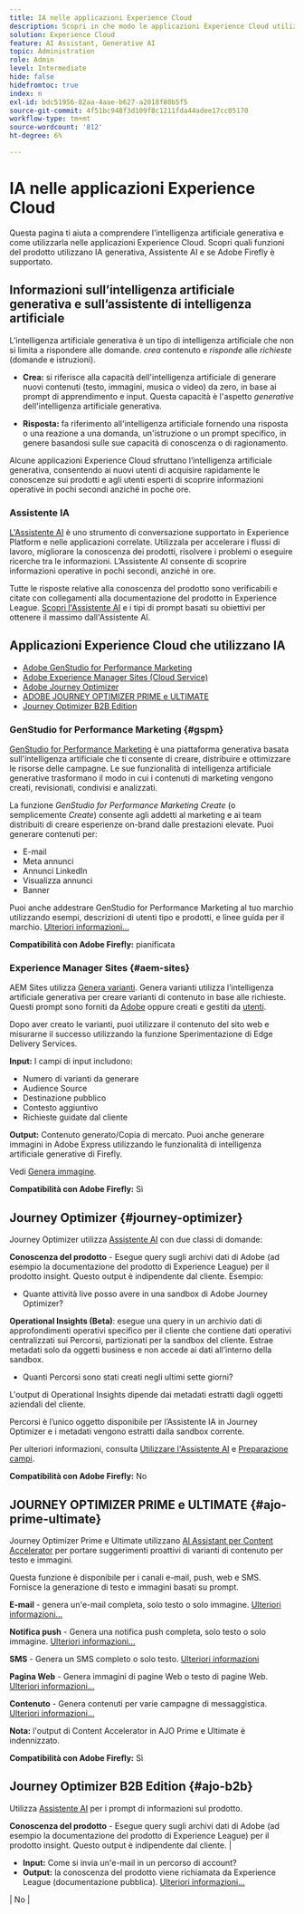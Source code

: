 ```yaml
---
title: IA nelle applicazioni Experience Cloud
description: Scopri in che modo le applicazioni Experience Cloud utilizzano IA generativa e l’Assistente AI.
solution: Experience Cloud
feature: AI Assistant, Generative AI
topic: Administration
role: Admin
level: Intermediate
hide: false
hidefromtoc: true
index: n
exl-id: bdc51956-82aa-4aae-b627-a2018f80b5f5
source-git-commit: 4f51bc948f3d109f8c1211fda44adee17cc05170
workflow-type: tm+mt
source-wordcount: '812'
ht-degree: 6%

---
```


# IA nelle applicazioni Experience Cloud

Questa pagina ti aiuta a comprendere l’intelligenza artificiale generativa e come utilizzarla nelle applicazioni Experience Cloud. Scopri quali funzioni del prodotto utilizzano IA generativa, Assistente AI e se Adobe Firefly è supportato.

## Informazioni sull’intelligenza artificiale generativa e sull’assistente di intelligenza artificiale

L’intelligenza artificiale generativa è un tipo di intelligenza artificiale che non si limita a rispondere alle domande. _crea_ contenuto e _risponde_ alle _richieste_ (domande e istruzioni).

* **Crea:** si riferisce alla capacità dell&#39;intelligenza artificiale di generare nuovi contenuti (testo, immagini, musica o video) da zero, in base ai prompt di apprendimento e input. Questa capacità è l&#39;aspetto _generative_ dell&#39;intelligenza artificiale generativa.

* **Risposta:** fa riferimento all&#39;intelligenza artificiale fornendo una risposta o una reazione a una domanda, un&#39;istruzione o un prompt specifico, in genere basandosi sulle sue capacità di conoscenza o di ragionamento.

Alcune applicazioni Experience Cloud sfruttano l’intelligenza artificiale generativa, consentendo ai nuovi utenti di acquisire rapidamente le conoscenze sui prodotti e agli utenti esperti di scoprire informazioni operative in pochi secondi anziché in poche ore.

### Assistente IA

[L&#39;Assistente AI](https://experienceleague.adobe.com/en/docs/experience-platform/ai-assistant/landing) è uno strumento di conversazione supportato in Experience Platform e nelle applicazioni correlate. Utilizzala per accelerare i flussi di lavoro, migliorare la conoscenza dei prodotti, risolvere i problemi o eseguire ricerche tra le informazioni. L’Assistente AI consente di scoprire informazioni operative in pochi secondi, anziché in ore.

Tutte le risposte relative alla conoscenza del prodotto sono verificabili e citate con collegamenti alla documentazione del prodotto in Experience League. [Scopri l&#39;Assistente AI](https://experienceleague.adobe.com/it/docs/experience-platform/ai-assistant/home) e i tipi di prompt basati su obiettivi per ottenere il massimo dall&#39;Assistente AI.

## Applicazioni Experience Cloud che utilizzano IA

* [Adobe GenStudio for Performance Marketing](#gspm)
* [Adobe Experience Manager Sites (Cloud Service)](#aem-sites)
* [Adobe Journey Optimizer](#journey-optimizer)
* [ADOBE JOURNEY OPTIMIZER PRIME e ULTIMATE](#ajo-prime-ultimate)
* [Journey Optimizer B2B Edition](#ajo-b2b)

### GenStudio for Performance Marketing {#gspm}

[GenStudio for Performance Marketing](https://experienceleague.adobe.com/it/docs/genstudio-for-performance-marketing/user-guide/home) è una piattaforma generativa basata sull&#39;intelligenza artificiale che ti consente di creare, distribuire e ottimizzare le risorse delle campagne. Le sue funzionalità di intelligenza artificiale generative trasformano il modo in cui i contenuti di marketing vengono creati, revisionati, condivisi e analizzati.

La funzione _GenStudio for Performance Marketing Create_ (o semplicemente _Create_) consente agli addetti al marketing e ai team distribuiti di creare esperienze on-brand dalle prestazioni elevate. Puoi generare contenuti per:

* E-mail
* Meta annunci
* Annunci LinkedIn
* Visualizza annunci
* Banner

Puoi anche addestrare GenStudio for Performance Marketing al tuo marchio utilizzando esempi, descrizioni di utenti tipo e prodotti, e linee guida per il marchio. [Ulteriori informazioni...](https://experienceleague.adobe.com/en/docs/genstudio-for-performance-marketing/user-guide/create/overview)

**Compatibilità con Adobe Firefly:** pianificata

### Experience Manager Sites {#aem-sites}

AEM Sites utilizza [Genera varianti](https://experienceleague.adobe.com/en/docs/experience-manager-cloud-service/content/generative-ai/generate-variations). Genera varianti utilizza l’intelligenza artificiale generativa per creare varianti di contenuto in base alle richieste. Questi prompt sono forniti da [Adobe](https://experienceleague.adobe.com/en/docs/experience-manager-cloud-service/content/generative-ai/generate-variations#get-started) oppure creati e gestiti da [utenti](https://experienceleague.adobe.com/en/docs/experience-manager-cloud-service/content/generative-ai/generate-variations#create-prompt).

Dopo aver creato le varianti, puoi utilizzare il contenuto del sito web e misurarne il successo utilizzando la funzione Sperimentazione di Edge Delivery Services.

**Input:** I campi di input includono:

* Numero di varianti da generare
* Audience Source
* Destinazione pubblico
* Contesto aggiuntivo
* Richieste guidate dal cliente

**Output:** Contenuto generato/Copia di mercato. Puoi anche generare immagini in Adobe Express utilizzando le funzionalità di intelligenza artificiale generative di Firefly.

Vedi [Genera immagine](https://experienceleague.adobe.com/en/docs/experience-manager-cloud-service/content/generative-ai/generate-variations#generate-image).

**Compatibilità con Adobe Firefly:** Sì

## Journey Optimizer {#journey-optimizer}

Journey Optimizer utilizza [Assistente AI](https://experienceleague.adobe.com/it/docs/experience-platform/ai-assistant/home) con due classi di domande:

**Conoscenza del prodotto** - Esegue query sugli archivi dati di Adobe (ad esempio la documentazione del prodotto di Experience League) per il prodotto insight. Questo output è indipendente dal cliente. Esempio:

* Quante attività live posso avere in una sandbox di Adobe Journey Optimizer?

**Operational Insights (Beta)**: esegue una query in un archivio dati di approfondimenti operativi specifico per il cliente che contiene dati operativi centralizzati sui Percorsi, partizionati per la sandbox del cliente. Estrae metadati solo da oggetti business e non accede ai dati all’interno della sandbox.

* Quanti Percorsi sono stati creati negli ultimi sette giorni?

L&#39;output di Operational Insights dipende dai metadati estratti dagli oggetti aziendali del cliente.

Percorsi è l’unico oggetto disponibile per l’Assistente IA in Journey Optimizer e i metadati vengono estratti dalla sandbox corrente.

Per ulteriori informazioni, consulta [Utilizzare l&#39;Assistente AI](https://experienceleague.adobe.com/en/docs/journey-optimizer/using/get-started/ai-assistant) e [Preparazione campi](https://fieldreadiness-adobe.highspot.com/items/6661f1c132683fd5e6a8adf4?lfrm=srp.1#11).

**Compatibilità con Adobe Firefly:** No

## JOURNEY OPTIMIZER PRIME e ULTIMATE {#ajo-prime-ultimate}

Journey Optimizer Prime e Ultimate utilizzano [AI Assistant per Content Accelerator](https://experienceleague.adobe.com/en/docs/journey-optimizer/using/content-management/ai-assistant/gs-generative) per portare suggerimenti proattivi di varianti di contenuto per testo e immagini.

Questa funzione è disponibile per i canali e-mail, push, web e SMS. Fornisce la generazione di testo e immagini basati su prompt.

**E-mail** - genera un&#39;e-mail completa, solo testo o solo immagine. [Ulteriori informazioni...](https://experienceleague.adobe.com/en/docs/journey-optimizer/using/content-management/ai-assistant/generative-email)

**Notifica push** - Genera una notifica push completa, solo testo o solo immagine. [Ulteriori informazioni...](https://experienceleague.adobe.com/en/docs/journey-optimizer/using/content-management/ai-assistant/generative-push)

**SMS** - Genera un SMS completo o solo testo. [Ulteriori informazioni](https://experienceleague.adobe.com/en/docs/journey-optimizer/using/content-management/ai-assistant/generative-sms)

**Pagina Web** - Genera immagini di pagine Web o testo di pagine Web. [Ulteriori informazioni...](https://experienceleague.adobe.com/en/docs/journey-optimizer/using/content-management/ai-assistant/generative-web)

**Contenuto** - Genera contenuti per varie campagne di messaggistica. [Ulteriori informazioni...](https://experienceleague.adobe.com/en/docs/journey-optimizer/using/content-management/ai-assistant/generative-experimentation)

**Nota:** l&#39;output di Content Accelerator in AJO Prime e Ultimate è indennizzato.

**Compatibilità con Adobe Firefly:** Sì

## Journey Optimizer B2B Edition {#ajo-b2b}

Utilizza [Assistente AI](https://experienceleague.adobe.com/en/docs/journey-optimizer-b2b/user/get-started/ai-assistant) per i prompt di informazioni sul prodotto.

**Conoscenza del prodotto** - Esegue query sugli archivi dati di Adobe (ad esempio la documentazione del prodotto di Experience League) per il prodotto insight. Questo output è indipendente dal cliente. | <ul><li>**Input:** Come si invia un&#39;e-mail in un percorso di account?</li><li>**Output:** la conoscenza del prodotto viene richiamata da Experience League (documentazione pubblica). [Ulteriori informazioni...](https://experienceleague.adobe.com/en/docs/journey-optimizer-b2b/user/get-started/ai-assistant)</li></ul>   | No   |

<!-- ## Experience Cloud applications that use AI

Learn how Experience Cloud applications use generative AI or AI Assistant, and whether Adobe Firefly is supported. 

| Application | How Generative AI Is Used | Examples | Adobe Firefly? |
|----------|------------|-----------|----------------|
| GenStudio for Performance Marketing | [GenStudio for Performance Marketing](https://experienceleague.adobe.com/en/docs/genstudio-for-performance-marketing/user-guide/home) is a generative AI-driven platform. It infuses the content creation lifecycle with generative AI capabilities that transform how marketing content is created, reviewed, shared, and analyzed.<br>You can train GenStudio for Performance Marketing on your brand using examples, descriptions of customer personas and products, and brand guidelines. |_GenStudio for Performance Marketing Create_ lets you generate content for emails, Meta ads, LinkedIn ads, display ads, and banners. <br>**Inputs:** <ul><li>Use templates to start the content creation process. </li><li>Add parameters like Brands, Products, and Personas (guidelines) and Content (assets) to shape the generated experience. </li><li>Enter descriptive prompts that describe the context or experience you intend to generate. [Learn more...](https://experienceleague.adobe.com/en/docs/genstudio-for-performance-marketing/user-guide/create/overview)</li></ul> |Yes |
|Adobe Experience Manager Sites (Cloud Service)  | AEM Sites uses [Generate Variations](https://experienceleague.adobe.com/en/docs/experience-manager-cloud-service/content/generative-ai/generate-variations). <br>Generate Variations uses generative AI to create content variations based on prompts. These prompts are either provided by Adobe or created and managed by users. |After creating variations, you can use the content on your website and measure its success using the Experimentation functionality of Edge Delivery Services. <br>**Input:** Input fields include Number of Variations to generate; Audience Source / Audience Target; Additional Context, and customer-driven prompts. <ul><li>[Adobe prompt template](https://experienceleague.adobe.com/en/docs/experience-manager-cloud-service/content/generative-ai/generate-variations#get-started) </li><li>[User generated prompt](https://experienceleague.adobe.com/en/docs/experience-manager-cloud-service/content/generative-ai/generate-variations#create-prompt)</li></ul> **Output:** Generated Content / Market Copy. You also have the option to generate images in Adobe Express using the generative AI capabilities of Firefly. See [Generate Image](https://experienceleague.adobe.com/en/docs/experience-manager-cloud-service/content/generative-ai/generate-variations#generate-image). | Yes|
| Adobe Journey Optimizer |Journey Optimizer uses [AI Assistant](https://experienceleague.adobe.com/en/docs/experience-platform/ai-assistant/home) with two classes of questions:<ul><li>**Product knowledge** - Queries Adobe data stores (such as Experience League product documentation) for product insight. This output is customer agnostic. </li><li>**Operational Insights (Beta)** - queries a customer-specific operational insights data store that contains centralized operational data about Journeys, partitioned by the customer's sandbox. Pulls metadata only from business objects and does not access data within the sandbox.</li></ul>|<ul><li>**Product Knowledge Input:** How many live activities can I have in one Adobe Journey Optimizer sandbox?</li><li>**Product Knowledge Output:** Product Knowledge pulls from Experience League (public documentation). </li><li>**Operational Insights Input:** How many Journeys have been created in the last seven days? </li><li>**Operational Insights Output:** Operational Insights output depends on metadata pulled from customer's business objects. Journeys is the only object available in AJO, and metadata is pulled from the current sandbox. </li></ul> See [Work with the AI Assistant](https://experienceleague.adobe.com/en/docs/journey-optimizer/using/get-started/ai-assistant) and [Field Readiness](https://fieldreadiness-adobe.highspot.com/items/6661f1c132683fd5e6a8adf4?lfrm=srp.1#11) | No |
| Journey Optimizer: _Prime_ and _Ultimate_  | [AI Assistant for Content Accelerator](https://experienceleague.adobe.com/en/docs/journey-optimizer/using/content-management/ai-assistant/gs-generative) brings proactive content variation suggestions for text and images. It is available for email, push, web and SMS channels. This new capability provides prompt-based text and image generation. |<ul><li> **Email** - generate a full email, text only or image only. [Learn more...](https://experienceleague.adobe.com/en/docs/journey-optimizer/using/content-management/ai-assistant/generative-email) </li><li> **Push Notification** - Generate a full push notification, text only or image only. [Learn more...](https://experienceleague.adobe.com/en/docs/journey-optimizer/using/content-management/ai-assistant/generative-push) </li><li> **SMS** - Generate a full SMS, or text only. [Learn more](https://experienceleague.adobe.com/en/docs/journey-optimizer/using/content-management/ai-assistant/generative-sms) </li><li> **Webpage** - Generate web page images or web page text. [Learn more...](https://experienceleague.adobe.com/en/docs/journey-optimizer/using/content-management/ai-assistant/generative-web) </li><li> **Content** - Generate content for various messaging campaigns. [Learn more...](https://experienceleague.adobe.com/en/docs/journey-optimizer/using/content-management/ai-assistant/generative-experimentation)</li></ul> **Note:** Output from Content Accelerator in AJO Prime and Ultimate is indemnified. | Yes   |
| Journey Optimizer B2B Edition  | Uses [AI Assistant](https://experienceleague.adobe.com/en/docs/journey-optimizer-b2b/user/get-started/ai-assistant) with one class of questions: <br> **Product knowledge** - Queries Adobe data stores (such as Experience League product documentation) for product insight. This output is customer agnostic. | <ul><li>**Input:** How do I send an email in an account journey?</li><li>**Output:** Product Knowledge pulls from Experience League (public documentation). [Learn more...](https://experienceleague.adobe.com/en/docs/journey-optimizer-b2b/user/get-started/ai-assistant)</li></ul>   | No   |
| Campaign Managed Cloud Services | [AI Assistant for Content Accelerator](https://experienceleague.adobe.com/en/docs/campaign-web/v8/content/ai-assistant/generative-gs) auto-generates personalized, engaging, and effective content based on the marketing objective with content optimized for brand outlined styles, layouts, tone, and more across channels like Email, SMS, Push. |<ul><li> **Email** - Generate a full email, text only or image only. [Learn more](https://experienceleague.adobe.com/en/docs/campaign-web/v8/content/ai-assistant/generative-content) </li><li> **SMS** - Generate full SMS or text only. [Learn more...](https://experienceleague.adobe.com/en/docs/campaign-web/v8/content/ai-assistant/generative-sms) </li><li> **Push** - Craft compelling messaging and generate content. [Learn more...](https://experienceleague.adobe.com/en/docs/campaign-web/v8/content/ai-assistant/generative-push) </li></ul> **Note:** Output from Content Accelerator in Campaign Managed Cloud Services is indemnified. | Yes  |
| Customer Journey Analytics   | CJA uses [AI Assistant](https://experienceleague.adobe.com/en/docs/analytics-platform/using/cja-overview/ai-assistant) to help you discover product knowledge and insights from Experience League. <br>For example, new users can use it to learn Customer Journey Analytics concepts and onboard yourself to products and features that you are unfamiliar with. <br>Experienced users can use AI Assistant to present more advanced use cases or tips and tricks and perform tasks at a fast pace. Understand concepts, troubleshoot problems, or search for information. [Learn more...](https://experienceleague.adobe.com/en/docs/analytics-platform/using/cja-overview/ai-assistant#knowledge) | <ul><li>**Product Knowledge Input:** How do I build a calculated metric? </li><li> **Product Knowledge Output:** Product Knowledge pulls from Experience League (public documentation). </li></ul> | No |
| Customer Journey Analytics    | [Intelligent Captions](https://experienceleague.adobe.com/en/docs/analytics-platform/using/cja-workspace/visualizations/intelligent-captions) provides natural-language insights for line visualizations in Workspace visualizations.| <ul><li>**Input:** Line visualizations. Captions are auto-generated based on such line visualizations when you click **Intelligent captions**. </li><li> **Output:** Auto-generated natural-language captions.</li></ul>  | No             |
| Real-Time CDP |Uses [AI Assistant](https://experienceleague.adobe.com/en/docs/experience-platform/ai-assistant/home) to help you discover product knowledge and insights from Experience League. It queries a database and translates data from the database into a human-readable answer. Two classes of questions: <br> **Product knowledge** - Queries Adobe data stores (such as Experience League product documentation) for product insight. This output is customer agnostic. <br> **Operational Insights (Beta)** - Queries a customer-specific operational insights data store that contains centralized operational data, partitioned by the customer's AEP sandbox. Pulls metadata only from Attributes, Audiences, Dataflows, Datasets, Destinations, Schemas, and Sources, and does not access data within the sandbox. <br>For example, for a query about an audience [!DNL AI Assistant] can access the name of the audience and other associated metadata but cannot access the profiles within that audience. | <ul><li>**Product Knowledge Input:** How is profile richness calculated? </li><li>**Product Knowledge Output:** Product Knowledge pulls from Experience League (public documentation). </li><li> **Operational Insights Input:** How many datasets do I have? </li><li> **Operational Insights Output:** Operational Insights output depends on metadata pulled from Customer's business objects (Attributes, Audiences, Dataflows, Datasets, Destinations, Schemas, and Sources), and includes a link to specific UI page containing queried data. </li></ul>For examples, see the _Product Knowledge_ and _Operational Insights_ input tables in [AI Assistant in Experience Platform](https://experienceleague.adobe.com/en/docs/experience-platform/ai-assistant/home)  | No |
| Marketo  | [Dynamic Chat](https://experienceleague.adobe.com/en/docs/marketo/using/product-docs/demand-generation/dynamic-chat/dynamic-chat-overview) creates AI-assisted conversations with customized and pre-approved questions and answers, as well as conversation summary |<ul><li> **Generate Questions:** Provide URLs from which content is extracted and used to generate questions / responses. </li><li> **Conversation Summary:** Generates a summary of a chat conversation. </li></ul> [Learn more...](https://experienceleague.adobe.com/en/docs/marketo/using/product-docs/demand-generation/dynamic-chat/generative-ai/response-library)  | No |
| Workfront | [AI Assistant](https://experienceleague.adobe.com/en/docs/workfront/using/basics/ai-assistant/ai-assistant-overview) in Workfront helps you accomplish your work by offering in-app information and suggestions in a natural-language conversation. AI Assistant offers the following functionality: Summarizes projects/tasks/issues/documents, provides instructions or reference information pulled from the Workfront documentation on Experience League, generates or refines formulas for calculated custom fields.  | <ul><li>**Summarize Project Input:** Summarize this project </li><li> **Summarize Project Output:** Returns brief descriptions of the project's purpose and status, gives examples of tasks that are completed and that are still pending, and provides some additional details and notes.</li><li> **Generate/Refine Formula Input:** "Rewrite this formula to remove the invalid expression error." </li><li> **Generate/Refine Formula Output:** Generated or refined formula. </li></ul>**Note:** AI Assistant may take a few moments to generate the revised formula, depending on the size and complexity of the formula. | No  | -->
